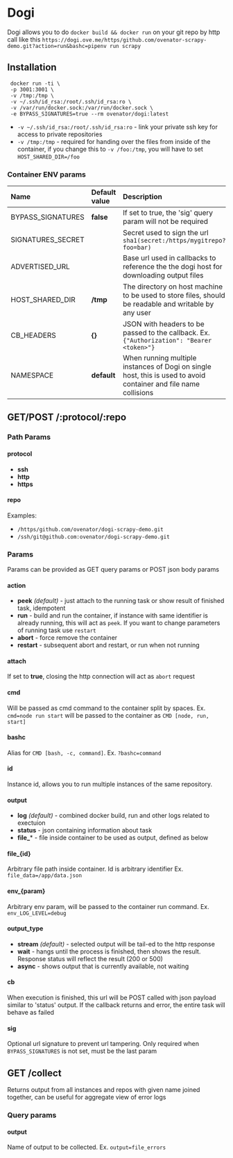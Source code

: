 # Dogi

Dogi allows you to do `docker build && docker run` on your git repo by http call like this 
`https://dogi.ove.me/https/github.com/ovenator-scrapy-demo.git?action=run&bashc=pipenv run scrapy`

[comment]: <> (## Demo)

[comment]: <> (The following will checkout the repository, build the Dockerfile, run the command and stream the selected file to you in real time. Optional signature prevents clients from tampering the parameters)

[comment]: <> (#### Get scraped data)

[comment]: <> (https://dogi.ove.me/https/github.com/ovenator/dogi-scrapy-demo.git?id=all_pages&action=run&output=file_data&file_data=/app/data.jsonl&bashc=pipenv%20run%20scrapy&sig=cab976410e8cb7b2dd85eee67c43d17e6d314c0e)

[comment]: <> (#### Get logs)

[comment]: <> (https://dogi.ove.me/https/github.com/ovenator/dogi-scrapy-demo.git?id=all_pages&action=run&output=log&file_data=/app/data.jsonl&bashc=pipenv%20run%20scrapy&sig=fc18f584ca659bdff8033111677365e8c23d8b34)

[comment]: <> (#### Get HTTP status and links to output files)

[comment]: <> (https://dogi.ove.me/https/github.com/ovenator/dogi-scrapy-demo.git?id=all_pages&action=run&output=status&file_data=/app/data.jsonl&bashc=pipenv%20run%20scrapy&sig=3d72af23cee53efe1ba4bd60e48fd2e8858e1bd0)

[comment]: <> (#### Pass ENV variables)

[comment]: <> (Note that if you want to run multiple instances in parallel, you have to supply an id param. If you call `action=run` multiple times on the same id, it will just attach to the previous run, not taking into account the changes in parameters. If you want to change the parameters, use `action=restart`)

[comment]: <> (https://dogi.ove.me/https/github.com/ovenator/dogi-scrapy-demo.git?id=max_pages&action=run&output=file_data&file_data=/app/data.jsonl&bashc=pipenv%20run%20scrapy&env_MAX_PAGES=1&sig=e5e4bb1389606c772e5f1cd760a8574ebadb0e05)



## Installation
```shell
 docker run -ti \
 -p 3001:3001 \
 -v /tmp:/tmp \
 -v ~/.ssh/id_rsa:/root/.ssh/id_rsa:ro \
 -v /var/run/docker.sock:/var/run/docker.sock \
 -e BYPASS_SIGNATURES=true --rm ovenator/dogi:latest
```

* `-v ~/.ssh/id_rsa:/root/.ssh/id_rsa:ro` - link your private ssh key for access to private repositories
* `-v /tmp:/tmp` - required for handing over the files from inside of the container, if you change this to `-v /foo:/tmp`, you will have to set `HOST_SHARED_DIR=/foo`


### Container ENV params

| Name                      | Default value  | Description   |
| :------------------------ | :------------- | :------------ |
| BYPASS_SIGNATURES         |   **false**    |  If set to true, the 'sig' query param will not be required |
| SIGNATURES_SECRET         |                |  Secret used to sign the url `sha1(secret:/https/mygitrepo?foo=bar)` |
| ADVERTISED_URL            |                |  Base url used in callbacks to reference the the dogi host for downloading output files |
| HOST_SHARED_DIR           |    **/tmp**    | The directory on host machine to be used to store files, should be readable and writable by any user  |
| CB_HEADERS                |    **{}**      | JSON with headers to be passed to the callback. Ex. `{"Authorization": "Bearer <token>"}`  |
| NAMESPACE                 |    **default** | When running multiple instances of Dogi on single host, this is used to avoid container and file name collisions |


## GET/POST /:protocol/:repo
### Path Params

#### protocol
* **ssh**
* **http**
* **https**

#### repo
Examples:
* `/https/github.com/ovenator/dogi-scrapy-demo.git`
* `/ssh/git@github.com:ovenator/dogi-scrapy-demo.git`

### Params
Params can be provided as GET query params or POST json body params

#### action
* **peek** *(default)* - just attach to the running task or show result of finished task, idempotent
* **run** - build and run the container, if instance with same identifier is already running, this will act as `peek`. If you want to change parameters of running task use `restart`
* **abort** - force remove the container
* **restart** - subsequent abort and restart, or run when not running

#### attach
If set to **true**, closing the http connection will act as `abort` request


#### cmd
Will be passed as cmd command to the container split by spaces. Ex. `cmd=node run start` will be passed to the container as `CMD [node, run, start]`

#### bashc
Alias for `CMD [bash, -c, command]`. Ex. `?bashc=command`

#### id
Instance id, allows you to run multiple instances of the same repository.

#### output
 * **log** *(default)* - combined docker build, run and other logs related to exectuion
 * **status** - json containing information about task
 * **file_*** - file inside container to be used as output, defined as below

#### file_{id}
Arbitrary file path inside container. Id is arbitrary identifier Ex. `file_data=/app/data.json`

#### env_{param}
Arbitrary env param, will be passed to the container run command. Ex. `env_LOG_LEVEL=debug`

#### output_type
 * **stream** *(default)* - selected output will be tail-ed to the http response
 * **wait** - hangs until the process is finished, then shows the result. Response status will reflect the result (200 or 500)
 * **async** - shows output that is currently available, not waiting

#### cb
When execution is finished, this url will be POST called with json payload similar to 'status' output. If the callback returns and error, the entire task will behave as failed

#### sig
Optional url signature to prevent url tampering. Only required when `BYPASS_SIGNATURES` is not set, must be the last param

## GET /collect
Returns output from all instances and repos with given name joined together, can be useful for aggregate view of error logs
### Query params

#### output
Name of output to be collected. Ex. `output=file_errors`

